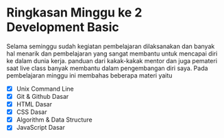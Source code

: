 <h1>Ringkasan Minggu ke 2 Development Basic</h1>

Selama seminggu sudah kegiatan pembelajaran dilaksanakan dan banyak hal menarik dan pembelajaran yang sangat membantu untuk mencapai diri ke dalam dunia kerja.
panduan dari kakak-kakak mentor dan juga pemateri saat live class banyak membantu dalam pengembangan diri saya. Pada pembelajaran minggu ini membahas beberapa
materi yaitu 

- [x] Unix Command Line
- [x] Git & Github Dasar
- [x] HTML Dasar
- [x] CSS Dasar
- [x] Algorithm & Data Structure
- [x] JavaScript Dasar